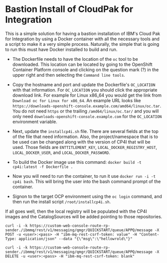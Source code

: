 # Bastion Install of CloudPak for Integration #

This is a simple solution for having a bastion installation of IBM's Cloud Pak for Integration by using a Docker container with all the necessary tools and a script to make it a very simple process.  Naturally, the simple that is going to run this must have Docker installed to build and run.

- The Dockerfile needs to have the location of the `oc` tool to be downloaded.  This location can be located by going to the OpenShift Container Platform console and clicking on the question mark (?) in the upper right and then selecting the `Command line tools`. 
- Copy the hostname and port and update the Dockerfile's `OC_LOCATION` with that information. For `OC_LOCATION` you should click the appropriate download link. For example for Linux x86_64 you would get the link from `Download oc for Linux for x86_64`. An example URL looks like `https://downloads-openshift-console.example.com/amd64/linux/oc.tar`. You do not need `https` or the trailing `/amd64/linux/oc.tar/` and you will only need `downloads-openshift-console.example.com` for the `OC_LOCATION` environment variable. 

- Next, update the `installcp4i.sh` file.  There are several fields at the top of the file that need information.  Also, the project/namespace that is to be used can be changed along with the version of CP4I that will be used.  Those fields are `ENTTITLEMENT_KEY`, `LOCAL_DOCKER_REGISTRY_HOST`, `LOCAL_DOCKER_USER`, and `LOCAL_DOCKER_PASSWORD`.  

- To build the Docker image use this command: `docker build -t cp4i:latest -f Dockerfile .`

- Now you will need to run the container, to run it use `docker run -i -t cp4i bash`.  This will bring the user into the bash command prompt of the container.  
- Signon to the target OCP environment using the `oc login` command, and then run the install script `/root/installcp4i.sh`.

If all goes well, then the local registry will be populated with the CP4I images and the CatalogSources will be added pointing to those repositories.  


```
curl -i -k https://custom-web-console-route-rp-sender./ibmmq/rest/v1/messaging/qmgr/QUICKSTART/queue/APPQ/message -X POST -u <user>:<pass> -H "ibm-mq-rest-csrf-token: value" -H "Content-Type: application/json" --data "{\"msg\":\"hellowrold\"}"
```
```
curl -i -k https://custom-web-console-route-rp-sender./ibmmq/rest/v1/messaging/qmgr/QUICKSTART/queue/APPQ/message -X DELETE -u <user>:<pass> -H "ibm-mq-rest-csrf-token: blank"

```
